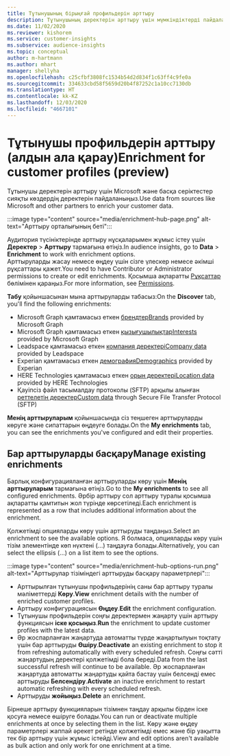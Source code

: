 ```yaml
---
title: Тұтынушының бірыңғай профильдерін арттыру
description: Тұтынушының деректерін арттыру үшін мүмкіндіктерді пайдаланыңыз.
ms.date: 11/02/2020
ms.reviewer: kishorem
ms.service: customer-insights
ms.subservice: audience-insights
ms.topic: conceptual
author: m-hartmann
ms.author: mhart
manager: shellyha
ms.openlocfilehash: c25cfbf3808fc1534b54d2d834f1c63ff4c9fe0a
ms.sourcegitcommit: 334633cbd58f5659d20b4f87252c1a10cc7130db
ms.translationtype: HT
ms.contentlocale: kk-KZ
ms.lasthandoff: 12/03/2020
ms.locfileid: "4667101"
---
```

# <a name="enrichment-for-customer-profiles-preview"></a><span data-ttu-id="7c32b-103">Тұтынушы профильдерін арттыру (алдын ала қарау)</span><span class="sxs-lookup"><span data-stu-id="7c32b-103">Enrichment for customer profiles (preview)</span></span>

<span data-ttu-id="7c32b-104">Тұтынушы деректерін арттыру үшін Microsoft және басқа серіктестер сияқты көздердің деректерін пайдаланыңыз.</span><span class="sxs-lookup"><span data-stu-id="7c32b-104">Use data from sources like Microsoft and other partners to enrich your customer data.</span></span>

:::image type="content" source="media/enrichment-hub-page.png" alt-text="Арттыру орталығының беті":::

<span data-ttu-id="7c32b-106">Аудитория түсініктерінде арттыру нұсқаларымен жұмыс істеу үшін **Деректер** > **Арттыру** тармағына өтіңіз.</span><span class="sxs-lookup"><span data-stu-id="7c32b-106">In audience insights, go to **Data** > **Enrichment** to work with enrichment options.</span></span>    
<span data-ttu-id="7c32b-107">Арттыруларды жасау немесе өңдеу үшін сізге үлескер немесе әкімші рұқсаттары қажет.</span><span class="sxs-lookup"><span data-stu-id="7c32b-107">You need to have Contributor or Administrator permissions to create or edit enrichments.</span></span> <span data-ttu-id="7c32b-108">Қосымша ақпаратты [Рұқсаттар](permissions.md) бөлімінен қараңыз.</span><span class="sxs-lookup"><span data-stu-id="7c32b-108">For more information, see [Permissions](permissions.md).</span></span>

<span data-ttu-id="7c32b-109">**Табу** қойыншасынан мына арттыруларды табасыз:</span><span class="sxs-lookup"><span data-stu-id="7c32b-109">On the **Discover** tab, you'll find the following enrichments:</span></span>

- <span data-ttu-id="7c32b-110">Microsoft Graph қамтамасыз еткен [брендтер](enrichment-microsoft-graph.md)</span><span class="sxs-lookup"><span data-stu-id="7c32b-110">[Brands](enrichment-microsoft-graph.md) provided by Microsoft Graph</span></span>
- <span data-ttu-id="7c32b-111">Microsoft Graph қамтамасыз еткен [қызығушылықтар](enrichment-microsoft-graph.md)</span><span class="sxs-lookup"><span data-stu-id="7c32b-111">[Interests](enrichment-microsoft-graph.md) provided by Microsoft Graph</span></span>
- <span data-ttu-id="7c32b-112">Leadspace қамтамасыз еткен [компания деректері](enrichment-leadspace.md)</span><span class="sxs-lookup"><span data-stu-id="7c32b-112">[Company data](enrichment-leadspace.md) provided by Leadspace</span></span>
- <span data-ttu-id="7c32b-113">Experian қамтамасыз еткен [демография](enrichment-experian.md)</span><span class="sxs-lookup"><span data-stu-id="7c32b-113">[Demographics](enrichment-experian.md) provided by Experian</span></span>
- <span data-ttu-id="7c32b-114">HERE Technologies қамтамасыз еткен [орын деректері](enrichment-here.md)</span><span class="sxs-lookup"><span data-stu-id="7c32b-114">[Location data](enrichment-here.md) provided by HERE Technologies</span></span>
- <span data-ttu-id="7c32b-115">Қауіпсіз файл тасымалдау протоколы (SFTP) арқылы алынған [реттелетін деректер](enrichment-SFTP-custom-import.md)</span><span class="sxs-lookup"><span data-stu-id="7c32b-115">[Custom data](enrichment-SFTP-custom-import.md) through Secure File Transfer Protocol (SFTP)</span></span>

<span data-ttu-id="7c32b-116">**Менің арттыруларым** қойыншасында сіз теңшеген арттыруларды көруге және сипаттарын өңдеуге болады.</span><span class="sxs-lookup"><span data-stu-id="7c32b-116">On the **My enrichments** tab, you can see the enrichments you've configured and edit their properties.</span></span>

## <a name="manage-existing-enrichments"></a><span data-ttu-id="7c32b-117">Бар арттыруларды басқару</span><span class="sxs-lookup"><span data-stu-id="7c32b-117">Manage existing enrichments</span></span>

<span data-ttu-id="7c32b-118">Барлық конфигурацияланған арттыруларды көру үшін **Менің арттыруларым** тармағына өтіңіз.</span><span class="sxs-lookup"><span data-stu-id="7c32b-118">Go to the **My enrichments** to see all configured enrichments.</span></span> <span data-ttu-id="7c32b-119">Әрбір арттыру сол арттыру туралы қосымша ақпаратты қамтитын жол түрінде көрсетіледі.</span><span class="sxs-lookup"><span data-stu-id="7c32b-119">Each enrichment is represented as a row that includes additional information about the enrichment.</span></span>

<span data-ttu-id="7c32b-120">Қолжетімді опцияларды көру үшін арттыруды таңдаңыз.</span><span class="sxs-lookup"><span data-stu-id="7c32b-120">Select an enrichment to see the available options.</span></span> <span data-ttu-id="7c32b-121">Я болмаса, опцияларды көру үшін тізім элементінде көп нүктені (...) таңдауға болады.</span><span class="sxs-lookup"><span data-stu-id="7c32b-121">Alternatively, you can select the ellipsis (...) on a list item to see the options.</span></span>

:::image type="content" source="media/enrichment-hub-options-run.png" alt-text="Арттырулар тізіміндегі арттыруды басқару параметрлері":::

- <span data-ttu-id="7c32b-123">Арттырылған тұтынушы профильдерінің саны бар арттыру туралы мәліметтерді **Көру**.</span><span class="sxs-lookup"><span data-stu-id="7c32b-123">**View** enrichment details with the number of enriched customer profiles.</span></span>
- <span data-ttu-id="7c32b-124">Арттыру конфигурациясын **Өңдеу**.</span><span class="sxs-lookup"><span data-stu-id="7c32b-124">**Edit** the enrichment configuration.</span></span>
- <span data-ttu-id="7c32b-125">Тұтынушы профильдерін соңғы деректермен жаңарту үшін арттыру функциясын **іске қосыңыз**.</span><span class="sxs-lookup"><span data-stu-id="7c32b-125">**Run** the enrichment to update customer profiles with the latest data.</span></span>
- <span data-ttu-id="7c32b-126">Әр жоспарланған жаңартуда автоматты түрде жаңартылуын тоқтату үшін бар арттыруды **Өшіру**.</span><span class="sxs-lookup"><span data-stu-id="7c32b-126">**Deactivate** an existing enrichment to stop it from refreshing automatically with every scheduled refresh.</span></span> <span data-ttu-id="7c32b-127">Соңғы сәтті жаңартудың деректері қолжетімді бола береді.</span><span class="sxs-lookup"><span data-stu-id="7c32b-127">Data from the last successful refresh will continue to be available.</span></span> <span data-ttu-id="7c32b-128">Әр жоспарланған жаңартуда автоматты жаңартуды қайта бастау үшін белсенді емес арттыруды **Белсендіру**.</span><span class="sxs-lookup"><span data-stu-id="7c32b-128">**Activate** an inactive enrichment to restart automatic refreshing with every scheduled refresh.</span></span>
- <span data-ttu-id="7c32b-129">Арттыруды **жойыңыз**.</span><span class="sxs-lookup"><span data-stu-id="7c32b-129">**Delete** an enrichment.</span></span>

<span data-ttu-id="7c32b-130">Бірнеше арттыру функцияларын тізімнен таңдау арқылы бірден іске қосуға немесе өшіруге болады.</span><span class="sxs-lookup"><span data-stu-id="7c32b-130">You can run or deactivate multiple enrichments at once by selecting them in the list.</span></span> <span data-ttu-id="7c32b-131">Көру және өңдеу параметрлері жаппай әрекет ретінде қолжетімді емес және бір уақытта тек бір арттыру үшін жұмыс істейді.</span><span class="sxs-lookup"><span data-stu-id="7c32b-131">View and edit options aren't available as bulk action and only work for one enrichment at a time.</span></span>
